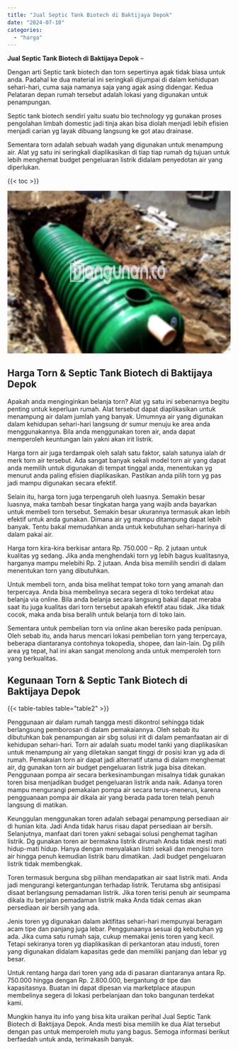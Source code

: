 ```yaml
---
title: "Jual Septic Tank Biotech di Baktijaya Depok"
date: "2024-07-10"
categories: 
  - "harga"
---
```


**Jual Septic Tank Biotech di Baktijaya Depok** –

Dengan arti Septic tank biotech dan torn sepertinya agak tidak biasa untuk anda. Padahal ke dua material ini seringkali dijumpai di dalam kehidupan sehari-hari, cuma saja namanya saja yang agak asing didengar. Kedua Pelataran depan rumah tersebut adalah lokasi yang digunakan untuk penampungan.

Septic tank biotech sendiri yaitu suatu bio technology yg gunakan proses pengolahan limbah domestic jadi tinja akan bisa diolah menjadi lebih efisien menjadi carian yg layak dibuang langsung ke got atau drainase.

Sementara torn adalah sebuah wadah yang digunakan untuk menampung air. Alat yg satu ini seringkali diaplikasikan di tiap tiap rumah dg tujuan untuk lebih menghemat budget pengeluaran listrik didalam penyedotan air yang diperlukan.

{{< toc >}}

![Jual Septic Tank Biotech di Baktijaya Depok](/images/jual-bio-septictank-45.png)

## Harga Torn & Septic Tank Biotech di Baktijaya Depok

Apakah anda menginginkan belanja torn? Alat yg satu ini sebenarnya begitu penting untuk keperluan rumah. Alat tersebut dapat diaplikasikan untuk menampung air dalam jumlah yang banyak. Umumnya air yang digunakan dalam kehidupan sehari-hari langsung dr sumur menuju ke area anda menggunakannya. Bila anda menggunakan toren air, anda dapat memperoleh keuntungan lain yakni akan irit listrik.

Harga torn air juga terdampak oleh salah satu faktor, salah satunya ialah dr merk torn air tersebut. Ada sangat banyak sekali model torn air yang dapat anda memilih untuk digunakan di tempat tinggal anda, menentukan yg menurut anda paling efisien diaplikasikan. Pastikan anda pilih torn yg pas jadi mampu digunakan secara efektif.

Selain itu, harga torn juga terpengaruh oleh luasnya. Semakin besar luasnya, maka tambah besar tingkatan harga yang wajib anda bayarkan untuk membeli torn tersebut. Semakin besar ukurannya termasuk akan lebih efektif untuk anda gunakan. Dimana air yg mampu ditampung dapat lebih banyak. Tentu bakal memudahkan anda untuk kebutuhan sehari-harinya di dalam pakai air.

Harga torn kira-kira berkisar antara Rp. 750.000 – Rp. 2 jutaan untuk kualitas yg sedang. Jika anda menghendaki torn yg lebih bagus kualitasnya, harganya mampu melebihi Rp. 2 jutaan. Anda bisa memilih sendiri di dalam menentukan torn yang dibutuhkan.

Untuk membeli torn, anda bisa melihat tempat toko torn yang amanah dan terpercaya. Anda bisa membelinya secara segera di toko terdekat atau belanja via online. Bila anda belanja secara langsung bakal dapat meraba saat itu juga kualitas dari torn tersebut apakah efektif atau tidak. Jika tidak cocok, maka anda bisa beralih untuk belanja torn di toko lain.

Sementara untuk pembelian torn via online akan beresiko pada penipuan. Oleh sebab itu, anda harus mencari lokasi pembelian torn yang terpercaya, beberapa diantaranya contohnya tokopedia, shopee, dan lain-lain. Dg pilih area yg tepat, hal ini akan sangat menolong anda untuk memperoleh torn yang berkualitas.

## Kegunaan Torn & Septic Tank Biotech di Baktijaya Depok

{{< table-tables table="table2" >}}

Penggunaan air dalam rumah tangga mesti dikontrol sehingga tidak berlangsung pemborosan di dalam pemakaiannya. Oleh sebab itu dibutuhkan bak penampungan air sbg solusi irit di dalam pemanfaatan air di kehidupan sehari-hari. Torn air adalah suatu model tanki yang diaplikasikan untuk menampung air yang diletakan sangat tinggi dr posisi kran yg ada di rumah. Pemakaian torn air dapat jadi alternatif utama di dalam menghemat air, dg gunakan torn air budget pengeluaran listrik juga bisa ditekan. Penggunaan pompa air secara berkesinambungan misalnya tidak gunakan toren bisa menjadikan budget pengeluaran listrik anda naik. Adanya toren mampu mengurangi pemakaian pompa air secara terus-menerus, karena pengguanaan pompa air dikala air yang berada pada toren telah penuh langsung di matikan.

Keunggulan menggunakan toren adalah sebagai penampung persediaan air di hunian kita. Jadi Anda tidak harus risau dapat persediaan air bersih. Selanjutnya, manfaat dari toren yakni sebagai solusi penghemat tagihan listrik. Dg gunakan toren air bermakna listrik dirumah Anda tidak mesti mati hidup-mati hidup. Hanya dengan menyalakan listri sekali dan mengisi torn air hingga penuh kemudian listrik baru dimatikan. Jadi budget pengeluaran listrik tidak membengkak.

Toren termasuk berguna sbg pilihan mendapatkan air saat listrik mati. Anda jadi mengurangi ketergantungan terhadap listrik. Terutama sbg antisipasi disaat berlangsung pemadaman listrik. Jika toren terisi penuh air seumpama dikala itu berjalan pemadaman listrik maka Anda tidak cemas akan persediaan air bersih yang ada.

Jenis toren yg digunakan dalam aktifitas sehari-hari mempunyai beragam acam tipe dan panjang juga lebar. Penggunaanya sesuai dg kebutuhan yg ada. Jika cuma satu rumah saja, cukup memakai jenis toren yang kecil. Tetapi sekiranya toren yg diaplikasikan di perkantoran atau industi, toren yang digunakan didalam kapasitas gede dan memiliki panjang dan lebar yg besar.

Untuk rentang harga dari toren yang ada di pasaran diantaranya antara Rp. 750.000 hingga dengan Rp. 2.800.000, bergantung dr tipe dan kapasitasnya. Buatan ini dapat dipesan via marketplace ataupun membelinya segera di lokasi perbelanjaan dan toko bangunan terdekat kami.

Mungkin hanya itu info yang bisa kita uraikan perihal Jual Septic Tank Biotech di Baktijaya Depok. Anda mesti bisa memilih ke dua Alat tersebut dengan pas untuk memperoleh mutu yang bagus. Semoga informasi berikut berfaedah untuk anda, terimakasih banyak.
